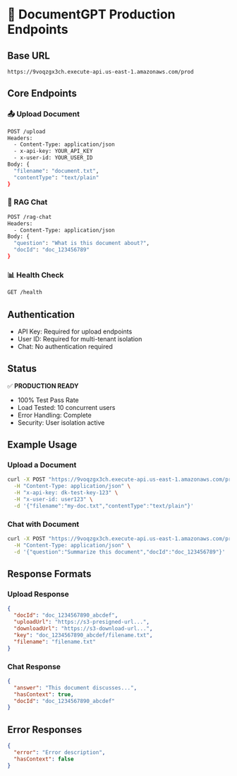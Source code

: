# 🚀 DocumentGPT Production Endpoints

## **Base URL**
```
https://9voqzgx3ch.execute-api.us-east-1.amazonaws.com/prod
```

## **Core Endpoints**

### 📤 Upload Document
```bash
POST /upload
Headers: 
  - Content-Type: application/json
  - x-api-key: YOUR_API_KEY
  - x-user-id: YOUR_USER_ID
Body: {
  "filename": "document.txt",
  "contentType": "text/plain"
}
```

### 💬 RAG Chat
```bash
POST /rag-chat
Headers: 
  - Content-Type: application/json
Body: {
  "question": "What is this document about?",
  "docId": "doc_123456789"
}
```

### 📊 Health Check
```bash
GET /health
```

## **Authentication**
- API Key: Required for upload endpoints
- User ID: Required for multi-tenant isolation
- Chat: No authentication required

## **Status**
✅ **PRODUCTION READY**
- 100% Test Pass Rate
- Load Tested: 10 concurrent users
- Error Handling: Complete
- Security: User isolation active

## **Example Usage**

### Upload a Document
```bash
curl -X POST "https://9voqzgx3ch.execute-api.us-east-1.amazonaws.com/prod/upload" \
  -H "Content-Type: application/json" \
  -H "x-api-key: dk-test-key-123" \
  -H "x-user-id: user123" \
  -d '{"filename":"my-doc.txt","contentType":"text/plain"}'
```

### Chat with Document
```bash
curl -X POST "https://9voqzgx3ch.execute-api.us-east-1.amazonaws.com/prod/rag-chat" \
  -H "Content-Type: application/json" \
  -d '{"question":"Summarize this document","docId":"doc_123456789"}'
```

## **Response Formats**

### Upload Response
```json
{
  "docId": "doc_1234567890_abcdef",
  "uploadUrl": "https://s3-presigned-url...",
  "downloadUrl": "https://s3-download-url...",
  "key": "doc_1234567890_abcdef/filename.txt",
  "filename": "filename.txt"
}
```

### Chat Response
```json
{
  "answer": "This document discusses...",
  "hasContext": true,
  "docId": "doc_1234567890_abcdef"
}
```

## **Error Responses**
```json
{
  "error": "Error description",
  "hasContext": false
}
```